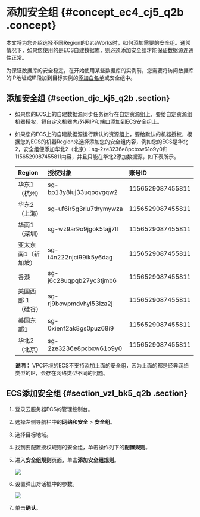 # 添加安全组 {#concept_ec4_cj5_q2b .concept}

本文将为您介绍选择不同Region的DataWorks时，如何添加需要的安全组。通常情况下，如果您使用的是ECS自建数据库，则必须添加安全组才能保证数据源连通性正常。

为保证数据库的安全稳定，在开始使用某些数据库的实例前，您需要将访问数据库的IP地址或IP段加到目标实例的[添加白名单](intl.zh-CN/使用指南/数据集成/常见配置/添加白名单.md#)或安全组中。

## 添加安全组 {#section_djc_kj5_q2b .section}

-   如果您的ECS上的自建数据源同步任务运行在自定资源组上，要给自定资源组机器授权，将自定义机器内/外网IP和端口添加到ECS安全组上。
-   如果您的ECS上的自建数据源运行默认的资源组上，要给默认的机器授权，根据您的ECS的机器Region来选择添加您的安全组内容，例如您的ECS是华北2，安全组便添加华北2（北京）：sg-2ze3236e8pcbxw61o9y0和1156529087455811内容，并且只能在华北2添加数据源，如下表所示。

    |Region|授权对象|账号ID|
    |:-----|:---|:---|
    |华东1（杭州）|sg-bp13y8iuj33uqpqvgqw2|1156529087455811|
    |华东2（上海）|sg-uf6ir5g3rlu7thymywza|1156529087455811|
    |华南1（深圳）|sg-wz9ar9o9jgok5tajj7ll|1156529087455811|
    |亚太东南1（新加坡）|sg-t4n222njci99ik5y6dag|1156529087455811|
    |香港|sg-j6c28uqpqb27yc3tjmb6|1156529087455811|
    |美国西部 1 （硅谷）|sg-rj9bowpmdvhyl53lza2j|1156529087455811|
    |美国东部1|sg-0xienf2ak8gs0puz68i9|1156529087455811|
    |华北2（北京）|sg-2ze3236e8pcbxw61o9y0|1156529087455811|

    **说明：** VPC环境的ECS不支持添加上面的安全组，因为上面的都是经典网络类型的IP，会存在网络类型不同的问题。


## ECS添加安全组 {#section_vzl_bk5_q2b .section}

1.  登录云服务器ECS的管理控制台。
2.  选择左侧导航栏中的**网络和安全** \> **安全组**。
3.  选择目标地域。
4.  找到要配置授权规则的安全组，单击操作列下的**配置规则**。
5.  进入**安全组规则**页面，单击**添加安全组规则**。

    ![](http://static-aliyun-doc.oss-cn-hangzhou.aliyuncs.com/assets/img/16264/15537632438535_zh-CN.jpg)

6.  设置弹出对话框中的参数。

    ![](http://static-aliyun-doc.oss-cn-hangzhou.aliyuncs.com/assets/img/16264/15537632438536_zh-CN.jpg)

7.  单击**确认**。

